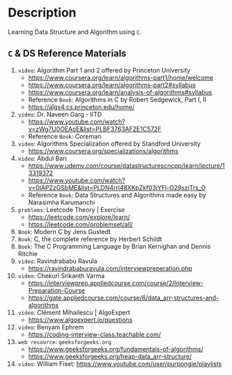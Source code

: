 # Description

Learning Data Structure and Algorithm using `C`.

## `C` & DS Reference Materials

1. `video`: Algorithm Part 1 and 2 offered by Princeton University
    - https://www.coursera.org/learn/algorithms-part1/home/welcome
    - https://www.coursera.org/learn/algorithms-part2#syllabus
    - https://www.coursera.org/learn/analysis-of-algorithms#syllabus
    - Reference `Book`: Algorithms in C by Robert Sedgewick, Part I, II
    - https://algs4.cs.princeton.edu/home/
2. `video`: Dr. Naveen Garg - IITD
    - https://www.youtube.com/watch?v=zWg7U0OEAoE&list=PLBF3763AF2E1C572F
    - Reference `Book`: Coreman
3. `video`: Algorithms Specialization offered by Standford University
    - https://www.coursera.org/specializations/algorithms
4. `video`: Abdul Bari
    - https://www.udemy.com/course/datastructurescncpp/learn/lecture/13319372
    - https://www.youtube.com/watch?v=0IAPZzGSbME&list=PLDN4rrl48XKpZkf03iYFl-O29szjTrs_O
    - Reference `Book`: Data Structures and Algorithms made easy by Narasimha Karumanchi
5. `problems`: Leetcode Theory | Exercise
    - https://leetcode.com/explore/learn/
    - https://leetcode.com/problemset/all/
6. `Book`: Modern C by Jens Gustedt
7. `Book`: C, the complete reference by Herbert Schildt
8. `Book`: The C Programming Language by Brian Kernighan and Dennis Ritchie
9. `video`: Ravindrababu Ravula
    - https://ravindrababuravula.com/interviewpreperation.php
10. `video`: Chekuri Srikanth Varma
    - https://interviewprep.appliedcourse.com/course/2/Interview-Preparation-Course
    - https://gate.appliedcourse.com/course/6/data_arr-structures-and-algorithms
11. `video`: Clément Mihailescu | AlgoExpert
    - https://www.algoexpert.io/questions
12. `video`: Benyam Ephrem
    - https://coding-interview-class.teachable.com/
13. `web resource`: `geeksforgeeks.org`
    - https://www.geeksforgeeks.org/fundamentals-of-algorithms/
    - https://www.geeksforgeeks.org/heap-data_arr-structure/
14. `video`: William Fiset: https://www.youtube.com/user/purpongie/playlists

